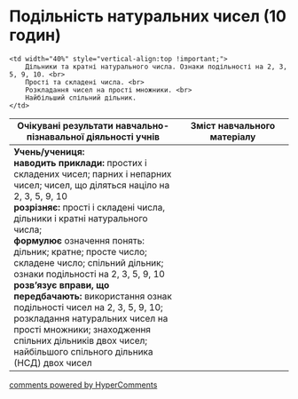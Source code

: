 <div id="hypercomments_widget" class="js-hypercomments-widget invisible"></div>

# Подільність натуральних чисел (10 годин)

<table>
  <tr>
    <td width="60%" align="center"><b>Очікувані результати навчально-пізнавальної діяльності учнів</b>
    </td>
    <td width="40%" align="center"><b>Зміст навчального матеріалу</b>
    </td>
  </tr>
<tbody>
  <tr>
  	<td width="60%" style="vertical-align:top !important;">
  		<b>Учень/учениця:</b> <br>
  		<b>наводить приклади:</b> простих і складених чисел; парних і непарних чисел; чисел, що діляться націло на 2, 3, 5, 9, 10 <br>
  		<b>розрізняє:</b> прості і складені числа, дільники і кратні натурального числа; <br>
  		<b>формулює</b> означення понять: дільник; кратне; просте число; складене число; спільний дільник; ознаки подільності на 2, 3, 5, 9, 10 <br>
  		<b>розв’язує вправи, що передбачають:</b> використання ознак подільності чисел на 2, 3, 5, 9, 10; розкладання натуральних чисел на прості множники; знаходження спільних дільників двох чисел; найбільшого спільного дільника (НСД) двох чисел
  	</td>

  	<td width="40%" style="vertical-align:top !important;">
  		Дільники та кратні натурального числа. Ознаки подільності на 2, 3, 5, 9, 10. <br>
  		Прості та складені числа. <br>
  		Розкладання чисел на прості множники. <br>
  		Найбільший спільний дільник.
  	</td>
  </tr>
</tbody>
</table>

<div class="js-hypercomments-container">
<a href="http://hypercomments.com" class="hc-link" title="comments widget">comments powered by HyperComments</a>
</div>